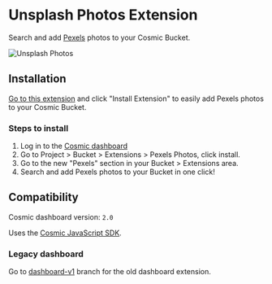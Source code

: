 # Unsplash Photos Extension
Search and add [Pexels](https://pexels.com) photos to your Cosmic Bucket.

![Unsplash Photos](https://imgix.cosmicjs.com/5fc0b990-f3cb-11ed-985a-3383d9405b5e-pexels.png?w=2000&auto=format)
## Installation
[Go to this extension](https://www.cosmicjs.com/marketplace/extensions/pexels) and click "Install Extension" to easily add Pexels photos to your Cosmic Bucket.

### Steps to install

1. Log in to the [Cosmic dashboard](https://www.cosmicjs.com/login)
2. Go to Project > Bucket > Extensions > Pexels Photos, click install.
3. Go to the new "Pexels" section in your Bucket > Extensions area.
4. Search and add Pexels photos to your Bucket in one click!


## Compatibility
Cosmic dashboard version: `2.0`

Uses the [Cosmic JavaScript SDK](https://www.npmjs.com/package/@cosmicjs/sdk).

### Legacy dashboard
Go to [dashboard-v1](https://github.com/cosmicjs/unsplash-extension/tree/dashboard-v1) branch for the old dashboard extension.
